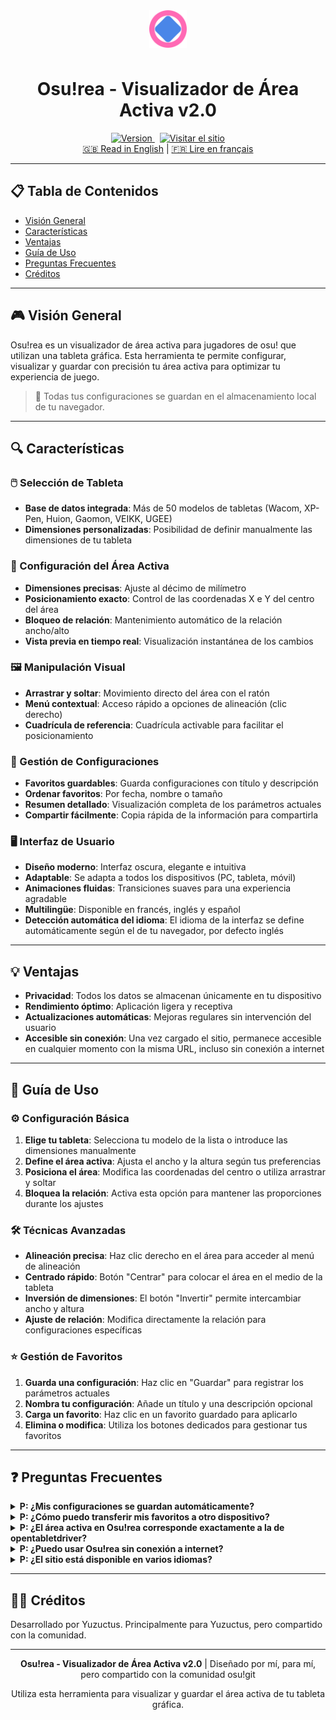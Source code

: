 <div align="center">
  <img src="assets/img/favicon.svg" alt="Logo Osu!rea" width="60" height="60" style="vertical-align: middle; margin-bottom: 10px;">
  <h1>Osu!rea - Visualizador de Área Activa v2.0</h1>
  <a href="https://github.com/sammy08300/Areasu/tree/v2git">
    <img src="https://img.shields.io/badge/version-2.0-blue.svg" alt="Version">
  </a>
  <a href="https://osurea.vercel.app/">
    <img src="https://img.shields.io/badge/Visitar%20el%20sitio-Osu!rea-green.svg" alt="Visitar el sitio" style="margin-left: 8px;">
  </a>
  <br />
  <a href="README.md">🇬🇧 Read in English</a> | <a href="README-FR.md">🇫🇷 Lire en français</a>
</div>

---

## 📋 Tabla de Contenidos
- [Visión General](#-visión-general)
- [Características](#-características)
- [Ventajas](#-ventajas)
- [Guía de Uso](#-guía-de-uso)
- [Preguntas Frecuentes](#-preguntas-frecuentes)
- [Créditos](#-créditos)

---

## 🎮 Visión General

Osu!rea es un visualizador de área activa para jugadores de osu! que utilizan una tableta gráfica. Esta herramienta te permite configurar, visualizar y guardar con precisión tu área activa para optimizar tu experiencia de juego.

> 💾 Todas tus configuraciones se guardan en el almacenamiento local de tu navegador.

---

## 🔍 Características

### 🖱️ Selección de Tableta
- **Base de datos integrada**: Más de 50 modelos de tabletas (Wacom, XP-Pen, Huion, Gaomon, VEIKK, UGEE)
- **Dimensiones personalizadas**: Posibilidad de definir manualmente las dimensiones de tu tableta

### 📐 Configuración del Área Activa
- **Dimensiones precisas**: Ajuste al décimo de milímetro
- **Posicionamiento exacto**: Control de las coordenadas X e Y del centro del área
- **Bloqueo de relación**: Mantenimiento automático de la relación ancho/alto
- **Vista previa en tiempo real**: Visualización instantánea de los cambios

### 🖼️ Manipulación Visual
- **Arrastrar y soltar**: Movimiento directo del área con el ratón
- **Menú contextual**: Acceso rápido a opciones de alineación (clic derecho)
- **Cuadrícula de referencia**: Cuadrícula activable para facilitar el posicionamiento

### 💾 Gestión de Configuraciones
- **Favoritos guardables**: Guarda configuraciones con título y descripción
- **Ordenar favoritos**: Por fecha, nombre o tamaño
- **Resumen detallado**: Visualización completa de los parámetros actuales
- **Compartir fácilmente**: Copia rápida de la información para compartirla

### 🖥️ Interfaz de Usuario
- **Diseño moderno**: Interfaz oscura, elegante e intuitiva
- **Adaptable**: Se adapta a todos los dispositivos (PC, tableta, móvil)
- **Animaciones fluidas**: Transiciones suaves para una experiencia agradable
- **Multilingüe**: Disponible en francés, inglés y español
- **Detección automática del idioma**: El idioma de la interfaz se define automáticamente según el de tu navegador, por defecto inglés

---

## 💡 Ventajas

- **Privacidad**: Todos los datos se almacenan únicamente en tu dispositivo
- **Rendimiento óptimo**: Aplicación ligera y receptiva
- **Actualizaciones automáticas**: Mejoras regulares sin intervención del usuario
- **Accesible sin conexión**: Una vez cargado el sitio, permanece accesible en cualquier momento con la misma URL, incluso sin conexión a internet

---

## 📖 Guía de Uso

### ⚙️ Configuración Básica
1. **Elige tu tableta**: Selecciona tu modelo de la lista o introduce las dimensiones manualmente
2. **Define el área activa**: Ajusta el ancho y la altura según tus preferencias
3. **Posiciona el área**: Modifica las coordenadas del centro o utiliza arrastrar y soltar
4. **Bloquea la relación**: Activa esta opción para mantener las proporciones durante los ajustes

### 🛠️ Técnicas Avanzadas
- **Alineación precisa**: Haz clic derecho en el área para acceder al menú de alineación
- **Centrado rápido**: Botón "Centrar" para colocar el área en el medio de la tableta
- **Inversión de dimensiones**: El botón "Invertir" permite intercambiar ancho y altura
- **Ajuste de relación**: Modifica directamente la relación para configuraciones específicas

### ⭐ Gestión de Favoritos
1. **Guarda una configuración**: Haz clic en "Guardar" para registrar los parámetros actuales
2. **Nombra tu configuración**: Añade un título y una descripción opcional
3. **Carga un favorito**: Haz clic en un favorito guardado para aplicarlo
4. **Elimina o modifica**: Utiliza los botones dedicados para gestionar tus favoritos

---

## ❓ Preguntas Frecuentes

<details>
<summary><strong>P: ¿Mis configuraciones se guardan automáticamente?</strong></summary>
R: Los parámetros actuales se conservan entre sesiones, pero debes hacer clic en "Guardar" para crear un favorito permanente.
</details>

<details>
<summary><strong>P: ¿Cómo puedo transferir mis favoritos a otro dispositivo?</strong></summary>
R: Por el momento, es necesario copiar la información manualmente. Se prevé una función de exportación/importación en una futura actualización.
</details>

<details>
<summary><strong>P: ¿El área activa en Osu!rea corresponde exactamente a la de opentabletdriver?</strong></summary>
R: Sí, las dimensiones y posiciones se calculan según los mismos principios que el controlador. Está prevista una función de conversión de zonas Wacom y otras.
</details>

<details>
<summary><strong>P: ¿Puedo usar Osu!rea sin conexión a internet?</strong></summary>
R: Sí, después de la primera carga, la aplicación funciona sin conexión gracias al Service Worker.  
<br><br>💡 Si ya has abierto el sitio una vez, ¡puedes volver a él en cualquier momento, incluso sin internet, utilizando exactamente la misma URL!
</details>

<details>
<summary><strong>P: ¿El sitio está disponible en varios idiomas?</strong></summary>
R: Sí, el sitio está disponible en varios idiomas. El francés es mi lengua materna. También me tomé el tiempo de traducirlo al inglés y al español antes de compartirlo con la comunidad osu!
</details>

---

## 👨‍💻 Créditos

Desarrollado por Yuzuctus. Principalmente para Yuzuctus, pero compartido con la comunidad.

---

<div align="center">
  <p><strong>Osu!rea - Visualizador de Área Activa v2.0</strong> | Diseñado por mí, para mí, pero compartido con la comunidad osu!git</p>
  <p>Utiliza esta herramienta para visualizar y guardar el área activa de tu tableta gráfica.</p>
</div> 